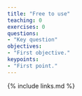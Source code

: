 ```yaml
---
title: "Free to use"
teaching: 0
exercises: 0
questions:
- "Key question"
objectives:
- "First objective."
keypoints:
- "First point."
---
```


{% include links.md %}
